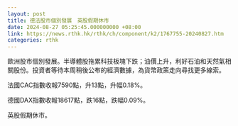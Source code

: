 ```yaml
---
layout: post
title: 德法股市個別發展　英股假期休市
date: 2024-08-27 05:25:45.000000000 +08:00
link: https://news.rthk.hk/rthk/ch/component/k2/1767755-20240827.htm
categories: rthk
---
```


歐洲股市個別發展。半導體股拖累科技板塊下跌；油價上升，利好石油和天然氣相關股份。投資者等待本周稍後公布的經濟數據，為貨幣政策走向尋找更多線索。

法國CAC指數收報7590點，升13點，升幅0.18%。

德國DAX指數收報18617點，跌16點，跌幅0.09%。

英股假期休市。
